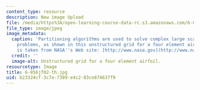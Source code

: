 ```yaml
---
content_type: resource
description: New image Upload
file: /media/https%3A/open-learning-course-data-rc.s3.amazonaws.com/6-856j-randomized-algorithms-fall-2002/b23324cf3c7e7389e4c283ce874637f9_6-856jf02-th.jpg
file_type: image/jpeg
image_metadata:
  caption: 'Partitioning algorithms are used to solve complex large scale computational
    problems, as shown in this unstructured grid for a four element airfoil. (Image
    is taken from NASA''s Web site: [http://www.nasa.gov](http://www.nasa.gov).)'
  credit: ''
  image-alt: Unstructured grid for a four element airfoil.
resourcetype: Image
title: 6-856jf02-th.jpg
uid: b23324cf-3c7e-7389-e4c2-83ce874637f9
---
```


